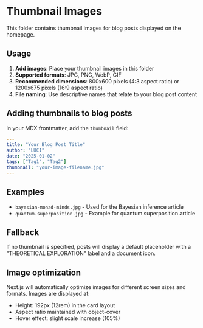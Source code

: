 # Thumbnail Images

This folder contains thumbnail images for blog posts displayed on the homepage.

## Usage

1. **Add images**: Place your thumbnail images in this folder
2. **Supported formats**: JPG, PNG, WebP, GIF
3. **Recommended dimensions**: 800x600 pixels (4:3 aspect ratio) or 1200x675 pixels (16:9 aspect ratio)
4. **File naming**: Use descriptive names that relate to your blog post content

## Adding thumbnails to blog posts

In your MDX frontmatter, add the `thumbnail` field:

```yaml
---
title: "Your Blog Post Title"
author: "LUCI"
date: "2025-01-02"
tags: ["Tag1", "Tag2"]
thumbnail: "your-image-filename.jpg"
---
```

## Examples

- `bayesian-monad-minds.jpg` - Used for the Bayesian inference article
- `quantum-superposition.jpg` - Example for quantum superposition article

## Fallback

If no thumbnail is specified, posts will display a default placeholder with a "THEORETICAL EXPLORATION" label and a document icon.

## Image optimization

Next.js will automatically optimize images for different screen sizes and formats. Images are displayed at:
- Height: 192px (12rem) in the card layout
- Aspect ratio maintained with object-cover
- Hover effect: slight scale increase (105%) 